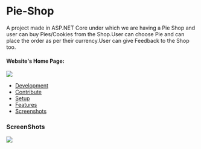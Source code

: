 # Pie-Shop
A project made in ASP.NET Core under which we are having a Pie Shop and user can buy Pies/Cookies from the Shop.User can choose Pie and can place the order as per their currency.User can give Feedback to the Shop too.

#### Website's Home Page:
![](https://github.com/DhruvKinger/Pie-Shop/blob/master/Forgithub/Screenshot%20(644).png)

+ [Development](#development)
+ [Contribute](#contribute)
+ [Setup](#setup)
+ [Features](#features)
+ [Screenshots](#screenshots)

### ScreenShots

![](https://github.com/DhruvKinger/Pie-Shop/blob/master/Forgithub/Screenshot%20(645).png)

